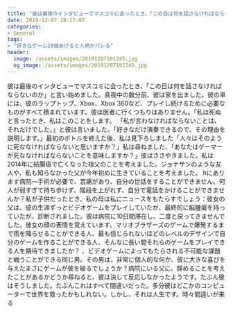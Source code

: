 ```yaml
---
title: "彼は最後のインタビューでマスコミに会ったとき、「この日は何を話さなければならないのか」と言い始めました。"
date: 2019-12-07 18:17:07
categories:
- General
tags:
- "好きなゲーム10個あげると人柄がバレる"
header:
  image: /assets/images/20191207181245.jpg
  og_image: /assets/images/20191207181245.jpg
---
```


彼は最後のインタビューでマスコミに会ったとき、「この日は何を話さなければならないのか」と言い始めました。真夜中の数分前、彼は家を出ました。彼の車には、彼のラップトップ、Xbox、Xbox 360など、プレイし続けるために必要なものがすべて積まれています。彼は医者に行くつもりはありません。「私は死ぬと言ったとき、私はこのことをします。 「私が言わなければならないことは、それだけでした。」と彼は言いました。「好きなだけ演奏できるので、その理由を説明します。」最初のボトルを終えた後、私は見下ろしました「人々はそのように死ななければならないと思いますか？」私は尋ねました、「あなたはゲーマーが死ななければならないことを意味しますか？」彼はささやきました。私は2014年に結腸癌で亡くなった祖父のことを考えました。ジョナサンのような友人や、私も知らなかった父が今年初めに生きていることを考えました。 hにあります病院—手術が必要で、苦痛があり、自分の世話をすることができません。何人が弱すぎて持ち歩けず、階段を上がれず、自分で電話をかけることができませんか？私が子供だったとき、私の母は私にニュースをもたらすでしょう：彼女の父は、彼の生涯ずっとビデオゲームをプレイしていたが、最終的に脳腫瘍を持っていたが、診断されました。彼は病院に10日間滞在し、二度と戻ってきませんでした。彼女の顔の表情を覚えています。マリオブラザーズのゲームで爆発するまで雨を降らせることができる人、最も信じられないほどのレベルのデザインで自分のゲームを作ることができる人、そんなに長い間それらのゲームをプレイできる人を期待できましたか？ 、ビデオゲームによってもたらされる不可能な課題と戦うことができる同じ男。その男は、非常に個人的な何か、彼に大きな喜びを与えたまさにゲームが彼を破るでしょうか？病院にいる父に、辞めることを考えたことがあるかどうか尋ねると、彼は決して反応しなかったようです。たぶん彼はそうしました。たぶんこれはすべて間違いだった。多分彼はどこかのコンピューターで世界を救ったかもしれない。しかし、それは人生です。時々間違いが来る
